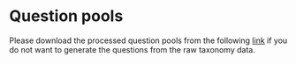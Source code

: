 # Question pools
Please download the processed question pools from the following [link](https://drive.google.com/file/d/1SxroOc6VyaHXIvZk2ftZRej5gU2jh6zn/view?usp=sharing) if you do not want to generate the questions from the raw taxonomy data.
